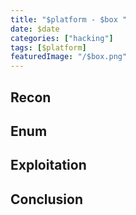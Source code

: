 ```yaml
---
title: "$platform - $box "
date: $date
categories: ["hacking"]
tags: [$platform]
featuredImage: "/$box.png"
---
```


## Recon

## Enum

## Exploitation

## Conclusion
